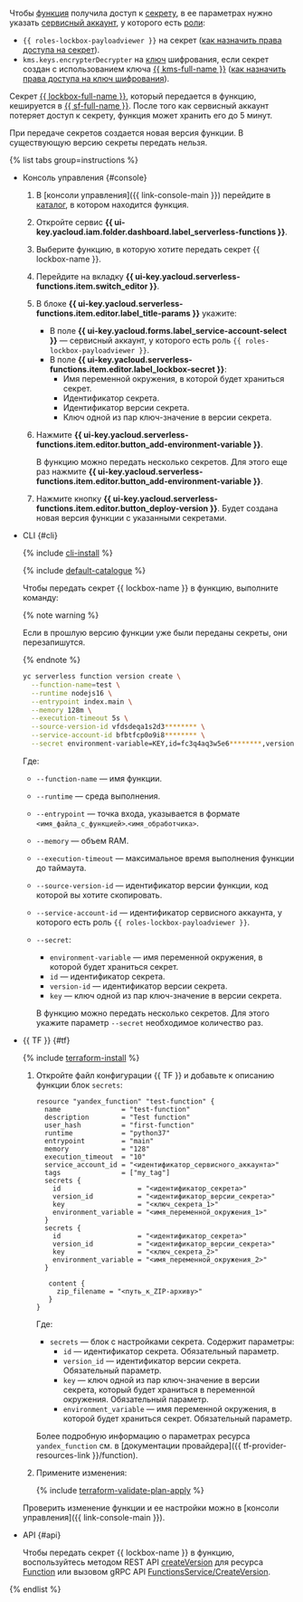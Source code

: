Чтобы [функция](../../functions/concepts/function.md) получила доступ к [секрету](../../lockbox/concepts/secret.md), в ее параметрах нужно указать [сервисный аккаунт](../../iam/concepts/users/service-accounts.md), у которого есть [роли](../../iam/concepts/access-control/roles.md):
* `{{ roles-lockbox-payloadviewer }}` на секрет ([как назначить права доступа на секрет](../../lockbox/operations/secret-access.md)).
* `kms.keys.encrypterDecrypter` на [ключ](../../kms/concepts/key.md) шифрования, если секрет создан с использованием ключа [{{ kms-full-name }}](../../kms/) ([как назначить права доступа на ключ шифрования](../../kms/operations/key-access.md)).

Секрет [{{ lockbox-full-name }}](../../lockbox/), который передается в функцию, кешируется в [{{ sf-full-name }}](../../functions/). После того как сервисный аккаунт потеряет доступ к секрету, функция может хранить его до 5 минут.

При передаче секретов создается новая версия функции. В существующую версию секреты передать нельзя.

{% list tabs group=instructions %}

- Консоль управления {#console}

  1. В [консоли управления]({{ link-console-main }}) перейдите в [каталог](../../resource-manager/concepts/resources-hierarchy.md#folder), в котором находится функция.
  1. Откройте сервис **{{ ui-key.yacloud.iam.folder.dashboard.label_serverless-functions }}**.
  1. Выберите функцию, в которую хотите передать секрет {{ lockbox-name }}.
  1. Перейдите на вкладку **{{ ui-key.yacloud.serverless-functions.item.switch_editor }}**.
  1. В блоке **{{ ui-key.yacloud.serverless-functions.item.editor.label_title-params }}** укажите:
     * В поле **{{ ui-key.yacloud.forms.label_service-account-select }}** — сервисный аккаунт, у которого есть роль `{{ roles-lockbox-payloadviewer }}`.
     * В поле **{{ ui-key.yacloud.serverless-functions.item.editor.label_lockbox-secret }}**:
       * Имя переменной окружения, в которой будет храниться секрет.
       * Идентификатор секрета.
       * Идентификатор версии секрета.
       * Ключ одной из пар ключ-значение в версии секрета.
  1. Нажмите **{{ ui-key.yacloud.serverless-functions.item.editor.button_add-environment-variable }}**.

     В функцию можно передать несколько секретов. Для этого еще раз нажмите **{{ ui-key.yacloud.serverless-functions.item.editor.button_add-environment-variable }}**.
  1. Нажмите кнопку **{{ ui-key.yacloud.serverless-functions.item.editor.button_deploy-version }}**. Будет создана новая версия функции с указанными секретами.

- CLI {#cli}

  {% include [cli-install](../cli-install.md) %}

  {% include [default-catalogue](../default-catalogue.md) %}

  Чтобы передать секрет {{ lockbox-name }} в функцию, выполните команду:

  {% note warning %}

  Если в прошлую версию функции уже были переданы секреты, они перезапишутся.

  {% endnote %}

  ```bash
  yc serverless function version create \
    --function-name=test \
    --runtime nodejs16 \
    --entrypoint index.main \
    --memory 128m \
    --execution-timeout 5s \
    --source-version-id vfdsdeqa1s2d3******** \
    --service-account-id bfbtfcp0o9i8******** \
    --secret environment-variable=KEY,id=fc3q4aq3w5e6********,version-id=fc3gvvz4x5c6********,key=secret-key
  ```

  Где:
  * `--function-name` — имя функции.
  * `--runtime` — среда выполнения.
  * `--entrypoint` — точка входа, указывается в формате `<имя_файла_с_функцией>`.`<имя_обработчика>`.
  * `--memory` — объем RAM.
  * `--execution-timeout` — максимальное время выполнения функции до таймаута.
  * `--source-version-id` — идентификатор версии функции, код которой вы хотите скопировать.
  * `--service-account-id` — идентификатор сервисного аккаунта, у которого есть роль `{{ roles-lockbox-payloadviewer }}`.
  * `--secret`:
    * `environment-variable` — имя переменной окружения, в которой будет храниться секрет.
    * `id` — идентификатор секрета.
    * `version-id` — идентификатор версии секрета.
    * `key` — ключ одной из пар ключ-значение в версии секрета.

    В функцию можно передать несколько секретов. Для этого укажите параметр `--secret` необходимое количество раз.

- {{ TF }} {#tf}

  {% include [terraform-install](../../_includes/terraform-install.md) %}

  1. Откройте файл конфигурации {{ TF }} и добавьте к описанию функции блок `secrets`:

     ```hcl
     resource "yandex_function" "test-function" {
       name               = "test-function"
       description        = "Test function"
       user_hash          = "first-function"
       runtime            = "python37"
       entrypoint         = "main"
       memory             = "128"
       execution_timeout  = "10"
       service_account_id = "<идентификатор_сервисного_аккаунта>"
       tags               = ["my_tag"]
       secrets {
         id                   = "<идентификатор_секрета>"
         version_id           = "<идентификатор_версии_секрета>"
         key                  = "<ключ_секрета_1>"
         environment_variable = "<имя_переменной_окружения_1>"
       }
       secrets {
         id                   = "<идентификатор_секрета>"
         version_id           = "<идентификатор_версии_секрета>"
         key                  = "<ключ_секрета_2>"
         environment_variable = "<имя_переменной_окружения_2>"
       }

        content {
          zip_filename = "<путь_к_ZIP-архиву>"
        }
     }
     ```

     Где:
     * `secrets` — блок с настройками секрета. Содержит параметры:
       * `id` — идентификатор секрета. Обязательный параметр.
       * `version_id` — идентификатор версии секрета. Обязательный параметр.
       * `key` — ключ одной из пар ключ-значение в версии секрета, который будет храниться в переменной окружения. Обязательный параметр.
       * `environment_variable` — имя переменной окружения, в которой будет храниться секрет. Обязательный параметр.
  
     Более подробную информацию о параметрах ресурса `yandex_function` см. в [документации провайдера]({{ tf-provider-resources-link }}/function).

  1. Примените изменения:

     {% include [terraform-validate-plan-apply](../../_tutorials/_tutorials_includes/terraform-validate-plan-apply.md) %}

  Проверить изменение функции и ее настройки можно в [консоли управления]({{ link-console-main }}).

- API {#api}

  Чтобы передать секрет {{ lockbox-name }} в функцию, воспользуйтесь методом REST API [createVersion](../../functions/functions/api-ref/Function/createVersion.md) для ресурса [Function](../../functions/functions/api-ref/Function/index.md) или вызовом gRPC API [FunctionsService/CreateVersion](../../functions/functions/api-ref/grpc/function_service.md#CreateVersion).

{% endlist %}